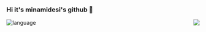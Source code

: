 ### Hi it's minamidesi's github 👋

<img src="https://github-readme-stats.vercel.app/api/top-langs/?username=minamidesi" alt="language">
<img align="right" src="https://github-readme-stats.vercel.app/api?username=minamidesi&show_icons=true&icon_color=CE1D2D&text_color=718096&bg_color=ffffff&hide_title=true" />
